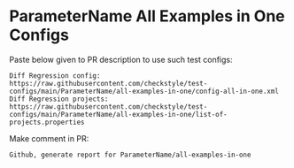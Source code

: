 # ParameterName All Examples in One Configs
Paste below given to PR description to use such test configs:
```
Diff Regression config: https://raw.githubusercontent.com/checkstyle/test-configs/main/ParameterName/all-examples-in-one/config-all-in-one.xml
Diff Regression projects: https://raw.githubusercontent.com/checkstyle/test-configs/main/ParameterName/all-examples-in-one/list-of-projects.properties
```
Make comment in PR:
```
Github, generate report for ParameterName/all-examples-in-one
```
